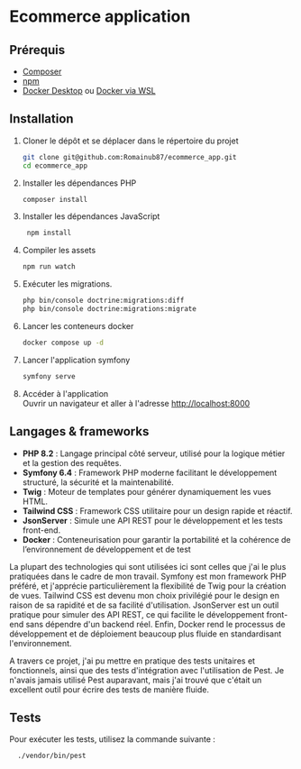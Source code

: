 # Ecommerce application

## Prérequis

- [Composer](https://getcomposer.org/download/)
- [npm](https://nodejs.org/en/download/)
- [Docker Desktop](https://www.docker.com/products/docker-desktop/) ou [Docker via WSL](https://docs.docker.com/desktop/wsl/)

## Installation
1. Cloner le dépôt et se déplacer dans le répertoire du projet
   ```bash
   git clone git@github.com:Romainub87/ecommerce_app.git
   cd ecommerce_app
    ```
2. Installer les dépendances PHP
   ```bash
   composer install
   ``` 
3. Installer les dépendances JavaScript
   ```bash
    npm install
    ```
4. Compiler les assets
    ```bash
    npm run watch
    ```
5. Exécuter les migrations.
    ```bash
    php bin/console doctrine:migrations:diff
    php bin/console doctrine:migrations:migrate
    ```
6. Lancer les conteneurs docker
   ```bash
   docker compose up -d
   ```
7. Lancer l'application symfony
   ```bash
   symfony serve
   ```
8. Accéder à l'application \
   Ouvrir un navigateur et aller à l'adresse [http://localhost:8000](http://localhost:8000)

## Langages & frameworks

- **PHP 8.2** : Langage principal côté serveur, utilisé pour la logique métier et la gestion des requêtes.
- **Symfony 6.4** : Framework PHP moderne facilitant le développement structuré, la sécurité et la maintenabilité.
- **Twig** : Moteur de templates pour générer dynamiquement les vues HTML.
- **Tailwind CSS** : Framework CSS utilitaire pour un design rapide et réactif.
- **JsonServer** : Simule une API REST pour le développement et les tests front-end.
- **Docker** : Conteneurisation pour garantir la portabilité et la cohérence de l’environnement de développement et de test

La plupart des technologies qui sont utilisées ici sont celles que j'ai le plus pratiquées dans le cadre de mon travail. 
Symfony est mon framework PHP préféré, et j'apprécie particulièrement la flexibilité de Twig pour la création de vues. 
Tailwind CSS est devenu mon choix privilégié pour le design en raison de sa rapidité et de sa facilité d'utilisation.
JsonServer est un outil pratique pour simuler des API REST, ce qui facilite le développement front-end sans dépendre d'un backend réel.
Enfin, Docker rend le processus de développement et de déploiement beaucoup plus fluide en standardisant l'environnement.

A travers ce projet, j'ai pu mettre en pratique des tests unitaires et fonctionnels, ainsi que des tests d'intégration avec l'utilisation de Pest. 
Je n'avais jamais utilisé Pest auparavant, mais j'ai trouvé que c'était un excellent outil pour écrire des tests de manière fluide.

## Tests
Pour exécuter les tests, utilisez la commande suivante :
```bash
  ./vendor/bin/pest
```
